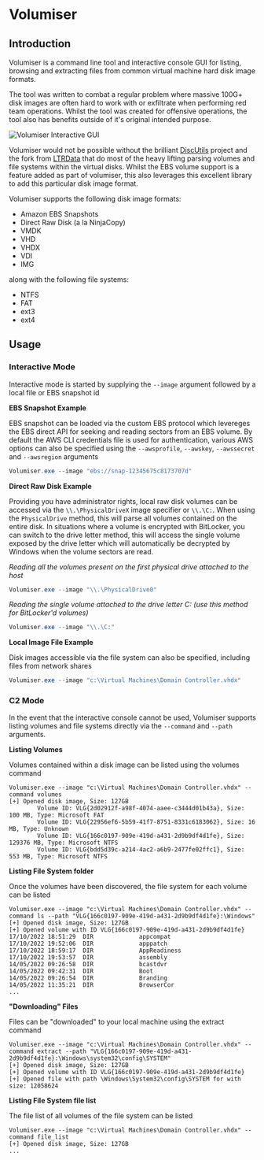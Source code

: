 # Volumiser

## Introduction

Volumiser is a command line tool and interactive console GUI for listing, browsing and extracting files from common virtual machine hard disk image formats.

The tool was written to combat a regular problem where massive 100G+ disk images are often hard to work with or exfiltrate when performing red team operations.  Whilst the tool was created for offensive operations, the tool also has benefits outside of it's original intended purpose.

![Volumiser Interactive GUI](Volumiser.gif)

Volumiser would not be possible without the brilliant [DiscUtils](https://github.com/DiscUtils/DiscUtils) project and the fork from [LTRData](https://github.com/LTRData/DiscUtils/) that do most of the heavy lifting parsing volumes and file systems within the virtual disks. Whilst the EBS volume support is a feature added as part of volumiser, this also leverages this excellent library to add this particular disk image format.

Volumiser supports the following disk image formats:

* Amazon EBS Snapshots
* Direct Raw Disk (a la NinjaCopy)
* VMDK
* VHD
* VHDX
* VDI
* IMG


along with the following file systems:

* NTFS
* FAT
* ext3
* ext4

## Usage

### Interactive Mode

Interactive mode is started by supplying the `--image` argument followed by a local file or EBS snapshot id

**EBS Snapshot Example**

EBS snapshot can be loaded via the custom EBS protocol which levereges the EBS direct API for seeking and reading sectors from an EBS volume.  By default the AWS CLI credentials file is used for authentication, various AWS options can also be specified using the `--awsprofile`, `--awskey`, `--awssecret` and `--awsregion` arguments 

```powershell
Volumiser.exe --image "ebs://snap-12345675c8173707d"
```

**Direct Raw Disk Example**

Providing you have administrator rights, local raw disk volumes can be accessed via the `\\.\PhysicalDriveX` image specifier or `\\.\C:`.  When using the `PhysicalDrive` method, this will parse all volumes contained on the entire disk.  In situations where a volume is encrypted with BitLocker, you can switch to the drive letter method, this will access the single volume exposed by the drive letter which will automatically be decrypted by Windows when the volume sectors are read.

*Reading all the volumes present on the first physical drive attached to the host*
```powershell
Volumiser.exe --image "\\.\PhysicalDrive0"
```


*Reading the single volume attached to the drive letter C: (use this method for BitLocker'd volumes)*
```powershell
Volumiser.exe --image "\\.\C:"
```

**Local Image File Example**

Disk images accessible via the file system can also be specified, including files from network shares

```powershell
Volumiser.exe --image "c:\Virtual Machines\Domain Controller.vhdx"
```

### C2 Mode

In the event that the interactive console cannot be used, Volumiser supports listing volumes and file systems directly via the `--command` and `--path` arguments.

**Listing Volumes**

Volumes contained within a disk image can be listed using the volumes command

```
Volumiser.exe --image "c:\Virtual Machines\Domain Controller.vhdx" --command volumes
[+] Opened disk image, Size: 127GB
        Volume ID: VLG{2d02912f-a98f-4074-aaee-c3444d01b43a}, Size: 100 MB, Type: Microsoft FAT
        Volume ID: VLG{22956ef6-5b59-41f7-8751-8331c6183062}, Size: 16 MB, Type: Unknown
        Volume ID: VLG{166c0197-909e-419d-a431-2d9b9df4d1fe}, Size: 129376 MB, Type: Microsoft NTFS
        Volume ID: VLG{bdd5d39c-a214-4ac2-a6b9-2477fe02ffc1}, Size: 553 MB, Type: Microsoft NTFS
```

**Listing File System folder**

Once the volumes have been discovered, the file system for each volume can be listed

```
Volumiser.exe --image "c:\Virtual Machines\Domain Controller.vhdx" --command ls --path "VLG{166c0197-909e-419d-a431-2d9b9df4d1fe}:\Windows"
[+] Opened disk image, Size: 127GB
[+] Opened volume with ID VLG{166c0197-909e-419d-a431-2d9b9df4d1fe}
17/10/2022 18:51:29  DIR             appcompat
17/10/2022 19:52:06  DIR             apppatch
17/10/2022 18:59:17  DIR             AppReadiness
17/10/2022 19:53:57  DIR             assembly
14/05/2022 09:26:58  DIR             bcastdvr
14/05/2022 09:42:31  DIR             Boot
14/05/2022 09:26:54  DIR             Branding
14/05/2022 11:35:21  DIR             BrowserCor
...
```

**"Downloading" Files**

Files can be "downloaded" to your local machine using the extract command

```
Volumiser.exe --image "c:\Virtual Machines\Domain Controller.vhdx" --command extract --path "VLG{166c0197-909e-419d-a431-2d9b9df4d1fe}:\Windows\system32\config\SYSTEM"
[+] Opened disk image, Size: 127GB
[+] Opened volume with ID VLG{166c0197-909e-419d-a431-2d9b9df4d1fe}
[+] Opened file with path \Windows\System32\config\SYSTEM for with size: 12058624
```

**Listing File System file list**

The file list of all volumes of the file system can be listed

```
Volumiser.exe --image "c:\Virtual Machines\Domain Controller.vhdx" --command file_list
[+] Opened disk image, Size: 127GB
...
```